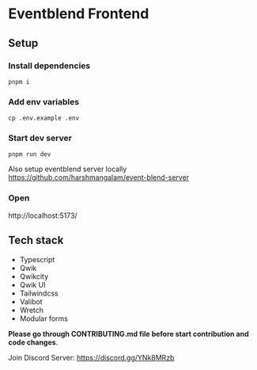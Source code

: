 # Eventblend Frontend

## Setup

### Install dependencies

```
pnpm i
```

### Add env variables

```
cp .env.example .env
```

### Start dev server

```
pnpm run dev
```

Also setup eventblend server locally
https://github.com/harshmangalam/event-blend-server

### Open

http://localhost:5173/

## Tech stack

- Typescript
- Qwik
- Qwikcity
- Qwik UI
- Tailwindcss
- Valibot
- Wretch
- Modular forms

**Please go through CONTRIBUTING.md file before start contribution and code changes**.

Join Discord Server: https://discord.gg/YNk8MRzb
